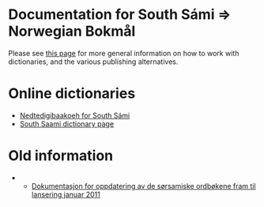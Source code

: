 # Documentation for South Sámi ⇒ Norwegian Bokmål

Please see [this page](https://giellalt.github.io/dicts/dicts.html) for more general information on how to work with dictionaries, and the various publishing alternatives.


# Online dictionaries

- [Nedtedigibaakoeh for South Sámi](https://baakoeh.oahpa.no/)
- [South Saami dictionary page](https://dicts.uit.no/smadicts.eng.html)


# Old information

- * [Dokumentasjon for oppdatering av de sørsamiske ordbøkene fram til lansering januar 2011](smanob_oppdatering.html)

